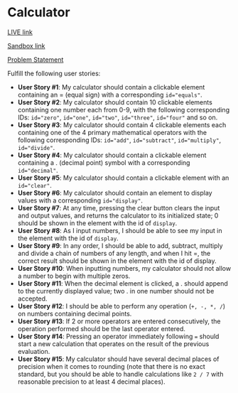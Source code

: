 # Calculator

[LIVE link](https://81r749n1l2.codesandbox.io/)

[Sandbox link](https://codesandbox.io/s/81r749n1l2)

[Problem Statement](https://learn.freecodecamp.org/front-end-libraries/front-end-libraries-projects/build-a-javascript-calculator)

Fulfill the following user stories:

* **User Story #1**: My calculator should contain a clickable element containing an = (equal sign) with a corresponding `id="equals"`.
* **User Story #2**: My calculator should contain 10 clickable elements containing one number each from 0-9, with the following corresponding IDs: `id="zero"`, `id="one"`, `id="two"`, `id="three"`, `id="four"` and so on.
* **User Story #3**: My calculator should contain 4 clickable elements each containing one of the 4 primary mathematical operators with the following corresponding IDs: `id="add"`, `id="subtract"`, `id="multiply"`, `id="divide"`.
* **User Story #4**: My calculator should contain a clickable element containing a . (decimal point) symbol with a corresponding `id="decimal"`.
* **User Story #5**: My calculator should contain a clickable element with an `id="clear"`.
* **User Story #6**: My calculator should contain an element to display values with a corresponding `id="display"`.
* **User Story #7**: At any time, pressing the clear button clears the input and output values, and returns the calculator to its initialized state; 0 should be shown in the element with the id of `display`.
* **User Story #8**: As I input numbers, I should be able to see my input in the element with the id of `display`.
* **User Story #9**: In any order, I should be able to add, subtract, multiply and divide a chain of numbers of any length, and when I hit =, the correct result should be shown in the element with the id of display.
* **User Story #10**: When inputting numbers, my calculator should not allow a number to begin with multiple zeros.
* **User Story #11**: When the decimal element is clicked, a . should append to the currently displayed value; two . in one number should not be accepted.
* **User Story #12**: I should be able to perform any operation (`+, -, *, /`) on numbers containing decimal points.
* **User Story #13**: If 2 or more operators are entered consecutively, the operation performed should be the last operator entered.
* **User Story #14**: Pressing an operator immediately following `=` should start a new calculation that operates on the result of the previous evaluation.
* **User Story #15**: My calculator should have several decimal places of precision when it comes to rounding (note that there is no exact standard, but you should be able to handle calculations like `2 / 7` with reasonable precision to at least 4 decimal places).
